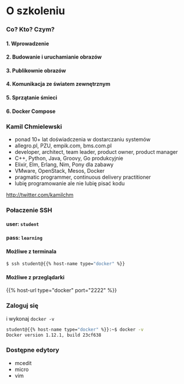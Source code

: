 # O szkoleniu

### Co? Kto? Czym?

#### 1. Wprowadzenie
#### 2. Budowanie i uruchamianie obrazów
#### 3. Publikownie obrazów
#### 4. Komunikacja ze światem zewnętrznym
#### 5. Sprzątanie śmieci
#### 6. Docker Compose

### Kamil Chmielewski

* ponad 10+ lat doświadczenia w dostarczaniu systemów
* allegro.pl, PZU, empik.com, bms.com.pl
* developer, architect, team leader, product owner, product manager
* C++, Python, Java, Groovy, Go produkcyjnie
* Elixir, Elm, Erlang, Nim, Pony dla zabawy
* VMware, OpenStack, Mesos, Docker
* pragmatic programmer, continuous delivery practitioner
* lubię programowanie ale nie lubię pisać kodu

http://twitter.com/kamilchm

### Połaczenie SSH

#### user: `student`

#### pass: `learning`

#### Możliwe z terminala

```bash
$ ssh student@{{% host-name type="docker" %}}
```

#### Możliwe z przeglądarki

{{% host-url type="docker" port="2222" %}}

### Zaloguj się

i wykonaj `docker -v`

```bash
student@{{% host-name type="docker" %}}:~$ docker -v
Docker version 1.12.1, build 23cf638
```

### Dostępne edytory

* mcedit
* micro
* vim
